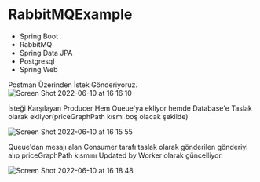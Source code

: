 # RabbitMQExample

- Spring Boot
- RabbitMQ
- Spring Data JPA
- Postgresql
- Spring Web

Postman Üzerinden İstek Gönderiyoruz.
![Screen Shot 2022-06-10 at 16 16 10](https://user-images.githubusercontent.com/46999778/173074920-530e7257-5c99-4d7d-9eb0-ad8f86a2e12c.png)


İsteği Karşılayan Producer Hem Queue'ya ekliyor hemde Database'e Taslak olarak ekliyor(priceGraphPath kısmı boş olacak şekilde)

![Screen Shot 2022-06-10 at 16 15 55](https://user-images.githubusercontent.com/46999778/173075425-3e7d8ce2-9b59-4802-9dc8-b8f768c98bb6.png)

Queue'dan mesajı alan Consumer tarafı taslak olarak gönderilen gönderiyi alıp priceGraphPath kısmını Updated by Worker olarak güncelliyor.


![Screen Shot 2022-06-10 at 16 18 48](https://user-images.githubusercontent.com/46999778/173075947-5a393b08-f902-47c2-a0ef-879a89dd6231.png)
